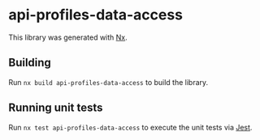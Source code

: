 # api-profiles-data-access

This library was generated with [Nx](https://nx.dev).

## Building

Run `nx build api-profiles-data-access` to build the library.

## Running unit tests

Run `nx test api-profiles-data-access` to execute the unit tests via [Jest](https://jestjs.io).
